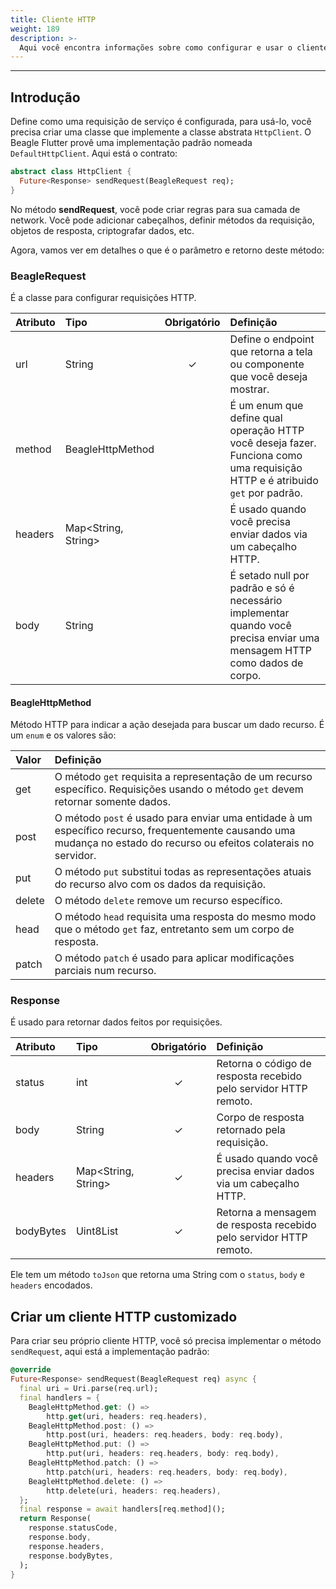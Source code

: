 ```yaml
---
title: Cliente HTTP
weight: 189
description: >-
  Aqui você encontra informações sobre como configurar e usar o cliente HTTP no Beagle Flutter.
---
```


---

## Introdução
Define como uma requisição de serviço é configurada, para usá-lo, você precisa criar uma classe que implemente a classe abstrata `HttpClient`. O Beagle Flutter provê uma implementação padrão nomeada `DefaultHttpClient`. Aqui está o contrato:

```dart
abstract class HttpClient {
  Future<Response> sendRequest(BeagleRequest req);
}
```

No método **sendRequest**, você pode criar regras para sua camada de network. Você pode adicionar cabeçalhos, definir métodos da requisição, objetos de resposta, criptografar dados, etc.

Agora, vamos ver em detalhes o que é o parâmetro e retorno deste método:

### BeagleRequest
É a classe para configurar requisições HTTP.

| **Atributo** | **Tipo** | **Obrigatório** | **Definição** |
| :--- | :--- | :---: | :--- |
| url | String  | ✓ | Define o endpoint que retorna a tela ou componente que você deseja mostrar. |
| method | BeagleHttpMethod | | É um enum que define qual operação HTTP você deseja fazer. Funciona como uma requisição HTTP e é atribuido `get` por padrão. |
| headers | Map<String, String> | | É usado quando você precisa enviar dados via um cabeçalho HTTP.  |
| body | String | | É setado null por padrão e só é necessário implementar quando você precisa enviar uma mensagem HTTP como dados de corpo. |

#### BeagleHttpMethod
Método HTTP para indicar a ação desejada para buscar um dado recurso. É um `enum` e os valores são:

| Valor | Definição |
| :--- | :--- |
| get | O método `get` requisita a representação de um recurso específico. Requisições usando o método `get` devem retornar somente dados. |
| post | O método `post` é usado para enviar uma entidade à um específico recurso, frequentemente causando uma mudança no estado do recurso ou efeitos colaterais no servidor.  |
| put | O método `put` substitui todas as representações atuais do recurso alvo com os dados da requisição.  |
| delete | O método `delete` remove um recurso específico.  |
| head | O método `head` requisita uma resposta do mesmo modo que o método `get` faz, entretanto sem um corpo de resposta.  |
| patch | O método `patch` é usado para aplicar modificações parciais num recurso. |

### Response
É usado para retornar dados feitos por requisições.

| **Atributo** | **Tipo** | **Obrigatório** | **Definição** |
| :--- | :--- | :---: | :--- |
| status | int  | ✓ | Retorna o código de resposta recebido pelo servidor HTTP remoto. |
| body | String | ✓ | Corpo de resposta retornado pela requisição. |
| headers | Map<String, String> | ✓ | É usado quando você precisa enviar dados via um cabeçalho HTTP. |
| bodyBytes | Uint8List | ✓ | Retorna a mensagem de resposta recebido pelo servidor HTTP remoto. |

Ele tem um método `toJson` que retorna uma String com o `status`, `body` e `headers` encodados.

## Criar um cliente HTTP customizado
Para criar seu próprio cliente HTTP, você só precisa implementar o método `sendRequest`, aqui está a implementação padrão:

```dart
@override
Future<Response> sendRequest(BeagleRequest req) async {
  final uri = Uri.parse(req.url);
  final handlers = {
    BeagleHttpMethod.get: () => 
        http.get(uri, headers: req.headers),
    BeagleHttpMethod.post: () =>
        http.post(uri, headers: req.headers, body: req.body),
    BeagleHttpMethod.put: () =>
        http.put(uri, headers: req.headers, body: req.body),
    BeagleHttpMethod.patch: () =>
        http.patch(uri, headers: req.headers, body: req.body),
    BeagleHttpMethod.delete: () => 
        http.delete(uri, headers: req.headers),
  };
  final response = await handlers[req.method]();
  return Response(
    response.statusCode,
    response.body,
    response.headers,
    response.bodyBytes,
  );
}
```

